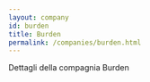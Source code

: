 ```yaml
---
layout: company
id: burden
title: Burden
permalink: /companies/burden.html
---
```


Dettagli della compagnia Burden